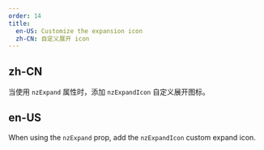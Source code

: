 ```yaml
---
order: 14
title:
  en-US: Customize the expansion icon
  zh-CN: 自定义展开 icon
---
```


## zh-CN

当使用 `nzExpand` 属性时，添加 `nzExpandIcon` 自定义展开图标。

## en-US

When using the `nzExpand` prop, add the `nzExpandIcon` custom expand icon.
